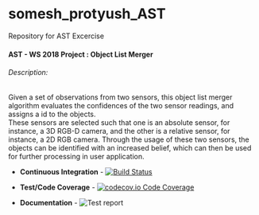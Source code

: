 # somesh_protyush_AST
Repository for AST Excercise
#### AST - WS 2018 Project : Object List Merger <br />
###### Description:<br />
Given a set of observations from two sensors, this object list merger algorithm evaluates the confidences of the two sensor readings, and assigns a id to the objects.<br />
These sensors are selected such that one is an absolute sensor, for instance, a 3D RGB-D camera, and the other is a relative sensor, for instance, a 2D RGB camera. Through the usage of these two sensors, the objects can be identified with an increased belief, which can then be used for further processing in user application.<br />

+ **Continuous Integration** - [![Build Status](https://travis-ci.com/someshdev/somesh_protyush_AST.svg?branch=master)](https://travis-ci.com/someshdev/somesh_protyush_AST)

+ **Test/Code Coverage** - [![codecov.io Code Coverage](https://img.shields.io/codecov/c/github/someshdev/somesh_protyush_AST.svg?maxAge=2592000)](https://codecov.io/github/someshdev/somesh_protyush_AST)

+ **Documentation** - ![Test report](https://img.shields.io/badge/test%20report-master-blue.svg?style=flat)
